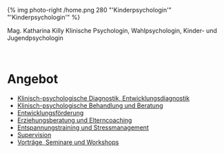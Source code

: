{% img photo-right /home.png 280 "'Kinderpsychologin'" "'Kinderpsychologin'" %}

<p class="home-name">Mag. Katharina Killy
<span class="home-contact">Klinische Psychologin, Wahlpsychologin, Kinder- und Jugendpsychologin</span></p>
<br />

# Angebot
- [Klinisch-psychologische Diagnostik, Entwicklungsdiagnostik](/angebot/Klinisch-psychologische-Diagnostik)
- [Klinisch-psychologische Behandlung und Beratung](/angebot/Klinisch-psychologische-Behandlung)
- [Entwicklungsförderung](/angebot/entwicklungsfoerderung)
- [Erziehungsberatung und Elterncoaching](/angebot/Erziehungsberatung-und-Elterncoaching)
- [Entspannungstraining und Stressmanagement](/angebot/Entspannungstraining-und-Stressmanagement/)
- [Supervision](/angebot/supervision)
- [Vorträge, Seminare und Workshops](/angebot/vortraege)